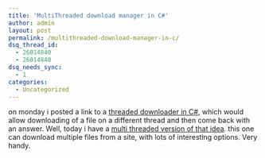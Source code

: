 ```yaml
---
title: 'MultiThreaded download manager in C#'
author: admin
layout: post
permalink: /multithreaded-download-manager-in-c/
dsq_thread_id:
  - 26014840
  - 26014840
dsq_needs_sync:
  - 1
categories:
  - Uncategorized
---
```

on monday i posted a link to a [threaded downloader in C#][1], which would allow downloading of a file on a different thread and then come back with an answer. Well, today i have a [multi threaded version of that idea][2]. this one can download multiple files from a site, with lots of interesting options. Very handy.

 [1]: http://blog.lotas-smartman.net/archive/2006/05/29/12524.aspx
 [2]: http://www.codeproject.com/csharp/FileDownloadManager.asp